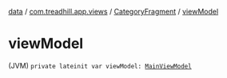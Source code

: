 [data](../../index.md) / [com.treadhill.app.views](../index.md) / [CategoryFragment](index.md) / [viewModel](./view-model.md)

# viewModel

(JVM) `private lateinit var viewModel: `[`MainViewModel`](../../com.treadhill.app.view-model/-main-view-model/index.md)